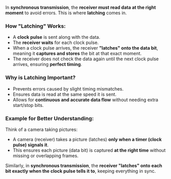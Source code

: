 In **synchronous transmission**, the **receiver must read data at the right moment** to avoid errors. This is where **latching** comes in.

### **How "Latching" Works:**

- A **clock pulse** is sent along with the data.
- The **receiver waits** for each clock pulse.
- When a clock pulse arrives, the receiver **"latches" onto the data bit**, meaning it **captures and stores** the bit at that exact moment.
- The receiver does not check the data again until the next clock pulse arrives, ensuring **perfect timing**.

### **Why is Latching Important?**

- Prevents errors caused by slight timing mismatches.
- Ensures data is read at the same speed it is sent.
- Allows for **continuous and accurate data flow** without needing extra start/stop bits.

### **Example for Better Understanding:**

Think of a camera taking pictures:

- A camera (receiver) takes a picture (latches) **only when a timer (clock pulse) signals it**.
- This ensures each picture (data bit) is captured **at the right time** without missing or overlapping frames.

Similarly, in **synchronous transmission**, the **receiver "latches" onto each bit exactly when the clock pulse tells it to**, keeping everything in sync.